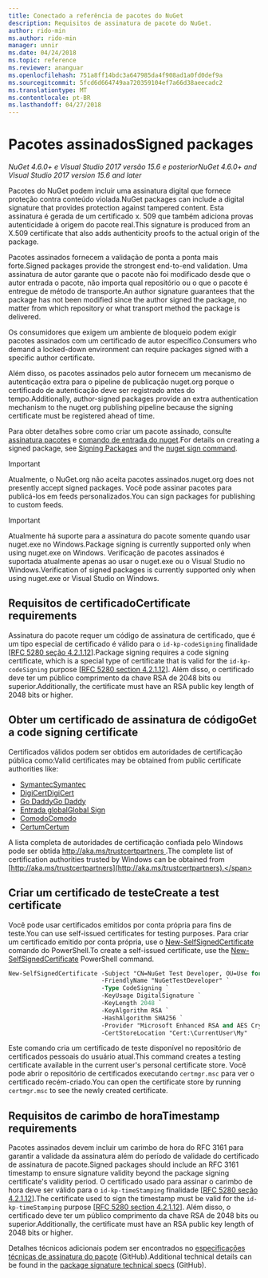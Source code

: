 ```yaml
---
title: Conectado a referência de pacotes do NuGet
description: Requisitos de assinatura de pacote do NuGet.
author: rido-min
ms.author: rido-min
manager: unnir
ms.date: 04/24/2018
ms.topic: reference
ms.reviewer: ananguar
ms.openlocfilehash: 751a8ff14bdc3a647985da4f908ad1a0fd0def9a
ms.sourcegitcommit: 5fcd6d664749aa720359104ef7a66d38aeecadc2
ms.translationtype: MT
ms.contentlocale: pt-BR
ms.lasthandoff: 04/27/2018
---
```

# <a name="signed-packages"></a><span data-ttu-id="409c7-103">Pacotes assinados</span><span class="sxs-lookup"><span data-stu-id="409c7-103">Signed packages</span></span>

<span data-ttu-id="409c7-104">*NuGet 4.6.0+ e Visual Studio 2017 versão 15.6 e posterior*</span><span class="sxs-lookup"><span data-stu-id="409c7-104">*NuGet 4.6.0+ and Visual Studio 2017 version 15.6 and later*</span></span>

<span data-ttu-id="409c7-105">Pacotes do NuGet podem incluir uma assinatura digital que fornece proteção contra conteúdo violada.</span><span class="sxs-lookup"><span data-stu-id="409c7-105">NuGet packages can include a digital signature that provides protection against tampered content.</span></span> <span data-ttu-id="409c7-106">Esta assinatura é gerada de um certificado x. 509 que também adiciona provas autenticidade à origem do pacote real.</span><span class="sxs-lookup"><span data-stu-id="409c7-106">This signature is produced from an X.509 certificate that also adds authenticity proofs to the actual origin of the package.</span></span>

<span data-ttu-id="409c7-107">Pacotes assinados fornecem a validação de ponta a ponta mais forte.</span><span class="sxs-lookup"><span data-stu-id="409c7-107">Signed packages provide the strongest end-to-end validation.</span></span> <span data-ttu-id="409c7-108">Uma assinatura de autor garante que o pacote não foi modificado desde que o autor entrada o pacote, não importa qual repositório ou o que o pacote é entregue de método de transporte.</span><span class="sxs-lookup"><span data-stu-id="409c7-108">An author signature guarantees that the package has not been modified since the author signed the package, no matter from which repository or what transport method the package is delivered.</span></span>

<span data-ttu-id="409c7-109">Os consumidores que exigem um ambiente de bloqueio podem exigir pacotes assinados com um certificado de autor específico.</span><span class="sxs-lookup"><span data-stu-id="409c7-109">Consumers who demand a locked-down environment can require packages signed with a specific author certificate.</span></span>

<span data-ttu-id="409c7-110">Além disso, os pacotes assinados pelo autor fornecem um mecanismo de autenticação extra para o pipeline de publicação nuget.org porque o certificado de autenticação deve ser registrado antes do tempo.</span><span class="sxs-lookup"><span data-stu-id="409c7-110">Additionally, author-signed packages provide an extra authentication mechanism to the nuget.org publishing pipeline because the signing certificate must be registered ahead of time.</span></span>

<span data-ttu-id="409c7-111">Para obter detalhes sobre como criar um pacote assinado, consulte [assinatura pacotes](../create-packages/Sign-a-package.md) e [comando de entrada do nuget](../tools/cli-ref-sign.md).</span><span class="sxs-lookup"><span data-stu-id="409c7-111">For details on creating a signed package, see [Signing Packages](../create-packages/Sign-a-package.md) and the [nuget sign command](../tools/cli-ref-sign.md).</span></span>

> [!Important]
> <span data-ttu-id="409c7-112">Atualmente, o NuGet.org não aceita pacotes assinados.</span><span class="sxs-lookup"><span data-stu-id="409c7-112">nuget.org does not presently accept signed packages.</span></span> <span data-ttu-id="409c7-113">Você pode assinar pacotes para publicá-los em feeds personalizados.</span><span class="sxs-lookup"><span data-stu-id="409c7-113">You can sign packages for publishing to custom feeds.</span></span>

> [!Important]
> <span data-ttu-id="409c7-114">Atualmente há suporte para a assinatura do pacote somente quando usar nuget.exe no Windows.</span><span class="sxs-lookup"><span data-stu-id="409c7-114">Package signing is currently supported only when using nuget.exe on Windows.</span></span> <span data-ttu-id="409c7-115">Verificação de pacotes assinados é suportada atualmente apenas ao usar o nuget.exe ou o Visual Studio no Windows.</span><span class="sxs-lookup"><span data-stu-id="409c7-115">Verification of signed packages is currently supported only when using nuget.exe or Visual Studio on Windows.</span></span>

## <a name="certificate-requirements"></a><span data-ttu-id="409c7-116">Requisitos de certificado</span><span class="sxs-lookup"><span data-stu-id="409c7-116">Certificate requirements</span></span>

<span data-ttu-id="409c7-117">Assinatura do pacote requer um código de assinatura de certificado, que é um tipo especial de certificado é válido para o `id-kp-codeSigning` finalidade [[RFC 5280 seção 4.2.1.12](https://tools.ietf.org/html/rfc5280#section-4.2.1.12)].</span><span class="sxs-lookup"><span data-stu-id="409c7-117">Package signing requires a code signing certificate, which is a special type of certificate that is valid for the `id-kp-codeSigning` purpose [[RFC 5280 section 4.2.1.12](https://tools.ietf.org/html/rfc5280#section-4.2.1.12)].</span></span> <span data-ttu-id="409c7-118">Além disso, o certificado deve ter um público comprimento da chave RSA de 2048 bits ou superior.</span><span class="sxs-lookup"><span data-stu-id="409c7-118">Additionally, the certificate must have an RSA public key length of 2048 bits or higher.</span></span>

## <a name="get-a-code-signing-certificate"></a><span data-ttu-id="409c7-119">Obter um certificado de assinatura de código</span><span class="sxs-lookup"><span data-stu-id="409c7-119">Get a code signing certificate</span></span>

<span data-ttu-id="409c7-120">Certificados válidos podem ser obtidos em autoridades de certificação pública como:</span><span class="sxs-lookup"><span data-stu-id="409c7-120">Valid certificates may be obtained from public certificate authorities like:</span></span>

- [<span data-ttu-id="409c7-121">Symantec</span><span class="sxs-lookup"><span data-stu-id="409c7-121">Symantec</span></span>](https://trustcenter.websecurity.symantec.com/process/trust/productOptions?productType=SoftwareValidationClass3)
- [<span data-ttu-id="409c7-122">DigiCert</span><span class="sxs-lookup"><span data-stu-id="409c7-122">DigiCert</span></span>](https://www.digicert.com/code-signing/)
- [<span data-ttu-id="409c7-123">Go Daddy</span><span class="sxs-lookup"><span data-stu-id="409c7-123">Go Daddy</span></span>](https://www.godaddy.com/web-security/code-signing-certificate)
- [<span data-ttu-id="409c7-124">Entrada global</span><span class="sxs-lookup"><span data-stu-id="409c7-124">Global Sign</span></span>](https://www.globalsign.com/en/code-signing-certificate/)
- [<span data-ttu-id="409c7-125">Comodo</span><span class="sxs-lookup"><span data-stu-id="409c7-125">Comodo</span></span>](https://www.comodo.com/e-commerce/code-signing/code-signing-certificate.php)
- [<span data-ttu-id="409c7-126">Certum</span><span class="sxs-lookup"><span data-stu-id="409c7-126">Certum</span></span>](https://www.certum.eu/certum/cert,offer_en_open_source_cs.xml) 

<span data-ttu-id="409c7-127">A lista completa de autoridades de certificação confiada pelo Windows pode ser obtida [ http://aka.ms/trustcertpartners ](http://aka.ms/trustcertpartners).</span><span class="sxs-lookup"><span data-stu-id="409c7-127">The complete list of certification authorities trusted by Windows can be obtained from [http://aka.ms/trustcertpartners](http://aka.ms/trustcertpartners).</span></span>

## <a name="create-a-test-certificate"></a><span data-ttu-id="409c7-128">Criar um certificado de teste</span><span class="sxs-lookup"><span data-stu-id="409c7-128">Create a test certificate</span></span>

<span data-ttu-id="409c7-129">Você pode usar certificados emitidos por conta própria para fins de teste.</span><span class="sxs-lookup"><span data-stu-id="409c7-129">You can use self-issued certificates for testing purposes.</span></span> <span data-ttu-id="409c7-130">Para criar um certificado emitido por conta própria, use o [New-SelfSignedCertificate](https://docs.microsoft.com/en-us/powershell/module/pkiclient/new-selfsignedcertificate) comando do PowerShell.</span><span class="sxs-lookup"><span data-stu-id="409c7-130">To create a self-issued certificate, use the [New-SelfSignedCertificate](https://docs.microsoft.com/en-us/powershell/module/pkiclient/new-selfsignedcertificate) PowerShell command.</span></span>

```ps
New-SelfSignedCertificate -Subject "CN=NuGet Test Developer, OU=Use for testing purposes ONLY" `
                          -FriendlyName "NuGetTestDeveloper" `
                          -Type CodeSigning `
                          -KeyUsage DigitalSignature `
                          -KeyLength 2048 `
                          -KeyAlgorithm RSA `
                          -HashAlgorithm SHA256 `
                          -Provider "Microsoft Enhanced RSA and AES Cryptographic Provider" `
                          -CertStoreLocation "Cert:\CurrentUser\My" 
```

<span data-ttu-id="409c7-131">Este comando cria um certificado de teste disponível no repositório de certificados pessoais do usuário atual.</span><span class="sxs-lookup"><span data-stu-id="409c7-131">This command creates a testing certificate available in the current user's personal certificate store.</span></span> <span data-ttu-id="409c7-132">Você pode abrir o repositório de certificados executando `certmgr.msc` para ver o certificado recém-criado.</span><span class="sxs-lookup"><span data-stu-id="409c7-132">You can open the certificate store by running `certmgr.msc` to see the newly created certificate.</span></span>

## <a name="timestamp-requirements"></a><span data-ttu-id="409c7-133">Requisitos de carimbo de hora</span><span class="sxs-lookup"><span data-stu-id="409c7-133">Timestamp requirements</span></span>

<span data-ttu-id="409c7-134">Pacotes assinados devem incluir um carimbo de hora do RFC 3161 para garantir a validade da assinatura além do período de validade do certificado de assinatura de pacote.</span><span class="sxs-lookup"><span data-stu-id="409c7-134">Signed packages should include an RFC 3161 timestamp to ensure signature validity beyond the package signing certificate's validity period.</span></span> <span data-ttu-id="409c7-135">O certificado usado para assinar o carimbo de hora deve ser válido para o `id-kp-timeStamping` finalidade [[RFC 5280 seção 4.2.1.12](https://tools.ietf.org/html/rfc5280#section-4.2.1.12)].</span><span class="sxs-lookup"><span data-stu-id="409c7-135">The certificate used to sign the timestamp must be valid for the `id-kp-timeStamping` purpose [[RFC 5280 section 4.2.1.12](https://tools.ietf.org/html/rfc5280#section-4.2.1.12)].</span></span> <span data-ttu-id="409c7-136">Além disso, o certificado deve ter um público comprimento da chave RSA de 2048 bits ou superior.</span><span class="sxs-lookup"><span data-stu-id="409c7-136">Additionally, the certificate must have an RSA public key length of 2048 bits or higher.</span></span>

<span data-ttu-id="409c7-137">Detalhes técnicos adicionais podem ser encontrados no [especificações técnicas de assinatura do pacote](https://github.com/NuGet/Home/wiki/Package-Signatures-Technical-Details) (GitHub).</span><span class="sxs-lookup"><span data-stu-id="409c7-137">Additional technical details can be found in the [package signature technical specs](https://github.com/NuGet/Home/wiki/Package-Signatures-Technical-Details) (GitHub).</span></span>
